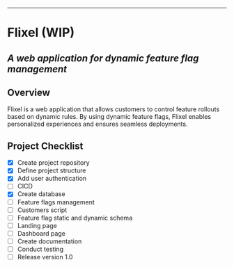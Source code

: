 
---

# Flixel (WIP)

*A web application for dynamic feature flag management*
---

## Overview

Flixel is a web application that allows customers to control feature rollouts based on dynamic rules. By using dynamic feature flags, Flixel enables personalized experiences and ensures seamless deployments.

## Project Checklist

- [x] Create project repository
- [x] Define project structure
- [x] Add user authentication
- [ ] CICD
- [x] Create database
- [ ] Feature flags management
- [ ] Customers script
- [ ] Feature flag static and dynamic schema
- [ ] Landing page
- [ ] Dashboard page
- [ ] Create documentation
- [ ] Conduct testing
- [ ] Release version 1.0
